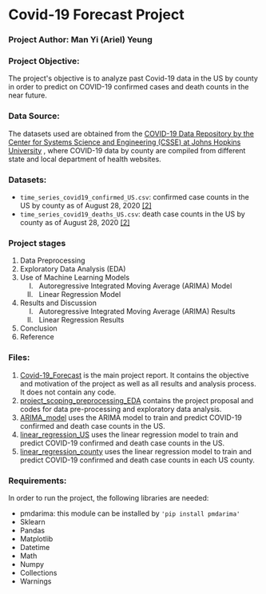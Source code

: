 # Covid-19 Forecast Project
### Project Author: Man Yi (Ariel) Yeung

### Project Objective:
The project's objective is to analyze past Covid-19 data in the US by county in order to predict on COVID-19 confirmed cases and death counts in the near future.

### Data Source:
The datasets used are obtained from the <a href='https://github.com/CSSEGISandData/COVID-19/tree/master/csse_covid_19_data/csse_covid_19_time_series'>COVID-19 Data Repository by the Center for Systems Science and Engineering (CSSE) at Johns Hopkins University</a> , where COVID-19 data by county are compiled from different state and local department of health websites.

### Datasets:
- `time_series_covid19_confirmed_US.csv`: confirmed case counts in the US by county as of August 28, 2020 <a href='#r2'>[2]</a>
- `time_series_covid19_deaths_US.csv`: death case counts in the US by county as of August 28, 2020 <a href='#r2'>[2]</a>

### Project stages
1. Data Preprocessing
2. Exploratory Data Analysis (EDA)
3. Use of Machine Learning Models<br/>
&emsp; I. &nbsp; Autoregressive Integrated Moving Average (ARIMA) Model<br/>
&emsp;II. &nbsp; Linear Regression Model
4. Results and Discussion<br/>
&emsp; I. &nbsp; Autoregressive Integrated Moving Average (ARIMA) Results<br/>
&emsp;II. &nbsp; Linear Regression Results
5. Conclusion
6. Reference

### Files:
1. <a href='./Covid-19_Forecast.ipynb'>Covid-19_Forecast</a> is the main project report. It contains the objective and motivation of the project as well as all results and analysis process. It does not contain any code.
2. <a href='./project_scoping_preprocessing_EDA.ipynb'>project_scoping_preprocessing_EDA</a> contains the project proposal and codes for data pre-processing and exploratory data analysis.
3. <a href='./ARIMA_model.ipynb'>ARIMA_model</a> uses the ARIMA model to train and predict COVID-19 confirmed and death case counts in the US.
4. <a href='./linear_regression_US.ipynb'>linear_regression_US</a> uses the linear regression model to train and predict COVID-19 confirmed and death case counts in the US.
5. <a href='./linear_regression_county.ipynb'>linear_regression_county</a> uses the linear regression model to train and predict COVID-19 confirmed and death case counts in each US county.

### Requirements:
In order to run the project, the following libraries are needed:
- pmdarima: this module can be installed by `'pip install pmdarima'`
- Sklearn
- Pandas
- Matplotlib
- Datetime
- Math
- Numpy
- Collections
- Warnings
